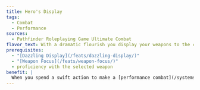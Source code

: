 ```yaml
---
title: Hero's Display
tags:
  - Combat
  - Performance
sources:
  - Pathfinder Roleplaying Game Ultimate Combat
flavor_text: With a dramatic flourish you display your weapons to the crowd. Onlookers are elated, and your enemies are demoralized.
prerequisites:
  - "[Dazzling Display](/feats/dazzling-display/)"
  - "[Weapon Focus](/feats/weapon-focus/)"
  - proficiency with the selected weapon
benefit: |
  When you spend a swift action to make a [performance combat](/systems/performance-combat/) check, you present the weapon in which you have [Weapon Focus](/feats/weapon-focus/) in a triumphant display. You gain a +2 bonus on the [performance combat](/systems/performance-combat/) check and make an [Intimidate](/skills/intimidate/) check to demoralize all foes within 30 feet who can see your display.
---
```


